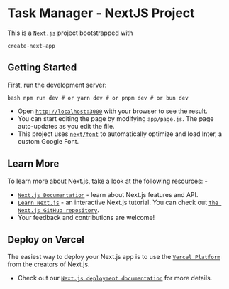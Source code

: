 # Task Manager - NextJS Project

This is a [`Next.js`](https://nextjs.org/) project bootstrapped with 
```
create-next-app
```

## Getting Started

First, run the development server:
```
bash npm run dev # or yarn dev # or pnpm dev # or bun dev
```
- Open [`http://localhost:3000`](http://localhost:3000) with your browser to see the result.
- You can start editing the page by modifying `app/page.js`. The page auto-updates as you edit the file.
- This project uses [`next/font`](https://nextjs.org/docs/basic-features/font-optimization) to automatically optimize and load Inter, a custom Google Font.


## Learn More

To learn more about Next.js, take a look at the following resources: -

- [`Next.js Documentation`](https://nextjs.org/docs) - learn about Next.js features and API.
- [`Learn Next.js`](https://nextjs.org/learn) - an interactive Next.js tutorial. You can check out [`the Next.js GitHub repository`](https://github.com/vercel/next.js/).
- Your feedback and contributions are welcome!


## Deploy on Vercel

The easiest way to deploy your Next.js app is to use the [`Vercel Platform`](https://vercel.com/new?utm_medium=default-template&filter=next.js&utm_source=create-next-app&utm_campaign=create-next-app-readme) from the creators of Next.js.

- Check out our [`Next.js deployment documentation`](https://nextjs.org/docs/deployment) for more details.
